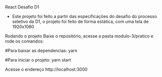 React Desafio D1

- Este projeto foi feito a partir das especificações do desafio do processo seletivo da D1, o projeto foi feito de forma estática, com uma tela de 1920x1080


Rodando o projeto
Baixe o repositório, acesse a pasta modulo-3/pratico e rode os comandos:

#Para baixar as dependencias:
yarn

#Para iniciar o projeto:
yarn start

Acesse o endereço http://localhost:3000
